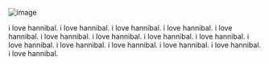 ![image](https://github.com/3rd-child/3rd-child/assets/120333231/773f4b37-266e-4d74-8eab-c3df81ab6441)

i love hannibal. 
i love hannibal. 
i love hannibal. 
i love hannibal. 
i love hannibal. 
i love hannibal. 
i love hannibal. 
i love hannibal. 
i love hannibal. 
i love hannibal. 
i love hannibal. 
i love hannibal. 
i love hannibal. 
i love hannibal. 
i love hannibal. 






